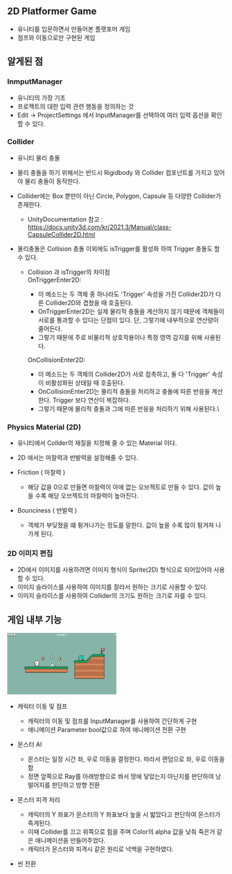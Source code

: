 ## 2D Platformer Game

  - 유니티를 입문하면서 만들어본 플랫포머 게임
  - 점프와 이동으로만 구현된 게임

## 알게된 점 

  ### InmputManager 
  - 유니티의 가장 기초
  - 프로젝트의 대한 입력 관련 행동을 정의하는 것
  - Edit -> ProjectSettings 에서 InputManager를 선택하여 여러 입력 옵션을 확인할 수 있다. 
    
  ### Collider
  - 유니티 물리 충돌
  - 물리 충돌을 하기 위해서는 반드시 Rigidbody 와 Collider 컴포넌트를 가지고 있어야 물리 충돌이 동작한다.
  - Collider에는 Box 뿐만이 아닌 Circle, Polygon, Capsule 등 다양한 Collider가 존재한다. 
    - UnityDocumentation 참고 : https://docs.unity3d.com/kr/2021.3/Manual/class-CapsuleCollider2D.html
  
  - 물리충돌은 Collision 충돌 이외에도 isTrigger를 활성화 하여 Trigger 충돌도 할 수 있다.
    - Collision 과 isTrigger의 차이점   
      OnTriggerEnter2D:
      - 이 메소드는 두 객체 중 하나라도 'Trigger' 속성을 가진 Collider2D가 다른 Collider2D와 겹쳤을 때 호출된다. 
      - OnTriggerEnter2D는 실제 물리적 충돌을 계산하지 않기 때문에 객체들이 서로를 통과할 수 있다는 단점이 있다. 단, 그렇기에 내부적으로 연산량이 줄어든다.
      - 그렇기 때문에 주로 비물리적 상호작용이나 특정 영역 감지를 위해 사용된다.

      OnCollisionEnter2D:      
      - 이 메소드는 두 객체의 Collider2D가 서로 접촉하고, 둘 다 'Trigger' 속성이 비활성화된 상태일 때 호출된다.
      - OnCollisionEnter2D는 물리적 충돌을 처리하고 충돌에 따른 반응을 계산한다. Trigger 보다 연산이 복잡하다.
      - 그렇기 때문에 물리적 충돌과 그에 따른 반응을 처리하기 위해 사용된다.\
     
  ### Physics Material (2D)
  - 유니티에서 Collder의 재질을 지정해 줄 수 있는 Material 이다.
  - 2D 에서는 마찰력과 반발력을 설정해줄 수 있다.

  - Friction ( 마찰력 )
    - 해당 값을 0으로 만들면 마찰력이 아에 없는 오브젝트로 만들 수 있다. 값이 높을 수록 해당 오브젝트의 마찰력이 높아진다.
   
  - Bounciness ( 반발력 )
    - 객체가 부딪쳤을 떄 튕겨나가는 정도를 말한다. 값이 높을 수록 많이 튕겨져 나가게 된다. 
     
  ### 2D 이미지 편집 
  - 2D에서 이미지를 사용하려면 이미지 형식이 Sprite(2D) 형식으로 되어있어야 사용할 수 있다.
  - 이미지 슬라이스를 사용하여 이미지를 잘라서 원하는 크기로 사용할 수 있다.
  - 이미지 슬라이스를 사용하여 Collider의 크기도 원하는 크기로 자를 수 있다. 

## 게임 내부 기능 

<img src="https://github.com/parkjun-0521/unity_-practice/blob/main/unity2D/PlatFormer.PNG" alt="Image Error" width="50%" height="50%" />
  
  - 캐릭터 이동 및 점프
    - 캐릭터의 이동 및 점프를 InputManager를 사용하여 간단하게 구현
    - 애니메이션 Parameter bool값으로 하여 애니메이션 전환 구현 
  
  - 몬스터 AI
    - 몬스터는 일정 시간 좌, 우로 이동을 결정한다. 따라서 랜덤으로 좌, 우로 이동을 함
    - 정면 앞쪽으로 Ray를 아래방향으로 쏴서 땅에 닿았는지 아닌지를 판단하여 낭떨어지를 판단하고 방향 전환 
  
  - 몬스터 피격 처리
    - 캐릭터의 Y 좌표가 몬스터의 Y 좌표보다 높을 시 밟았다고 판단하여 몬스터가 죽게된다. 
    - 이때 Collider를 끄고 위쪽으로 힘을 주며 Color의 alpha 값을 낮춰 죽은거 같은 애니메이션을 만들어주었다.
    - 캐릭터가 몬스터와 피격시 같은 원리로 넉백을 구현하였다. 
  
  - 씬 전환 
